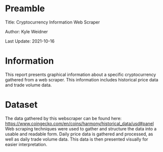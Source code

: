 
# Preamble
Title: Cryptocurrency Information Web Scraper

Author: Kyle Weidner

Last Update: 2021-10-16

# Information
This report presents graphical information about a specific cryptocurrency gathered from a web scraper. This information includes historical price data and trade volume data.

# Dataset
The data gathered by this webscraper can be found here: https://www.coingecko.com/en/coins/harmony/historical_data/usd#panel
Web scraping techniques were used to gather and structure the data into a usable and readable form. Daily price data is gathered and processed, as well as daily trade volume data. This data is then presented visually for easier interpretation.
